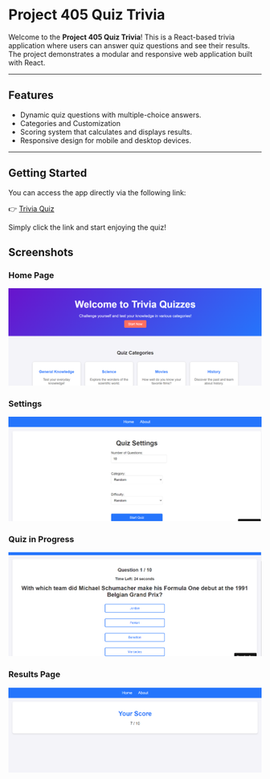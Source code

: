 # Project 405 Quiz Trivia

Welcome to the **Project 405 Quiz Trivia**! This is a React-based trivia application where users can answer quiz questions and see their results. The project demonstrates a modular and responsive web application built with React.

---

## Features

- Dynamic quiz questions with multiple-choice answers.
- Categories and Customization
- Scoring system that calculates and displays results.
- Responsive design for mobile and desktop devices.

---

## Getting Started

You can access the app directly via the following link:

👉 [Trivia Quiz](https://qs3r4c.csb.app/home)

Simply click the link and start enjoying the quiz!

## Screenshots 

### Home Page
![Home Page](homepage.png)

### Settings
![Quiz Settings](settings.png)

### Quiz in Progress
![Quiz](quiz.png)

### Results Page
![Results](results.png)

